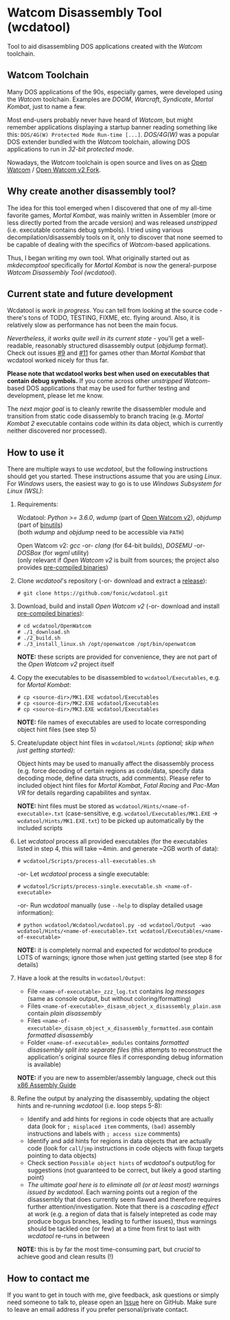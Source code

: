# Watcom Disassembly Tool (wcdatool)

Tool to aid disassembling DOS applications created with the *Watcom* toolchain.

## Watcom Toolchain

Many DOS applications of the 90s, especially games, were developed using the *Watcom* toolchain. Examples are *DOOM*, *Warcraft*, *Syndicate*, *Mortal Kombat*, just to name a few.

Most end-users probably never have heard of *Watcom*, but might remember applications displaying a startup banner reading something like this: `DOS/4G(W) Protected Mode Run-time [...]`. *DOS/4G(W)* was a popular DOS extender bundled with the *Watcom* toolchain, allowing DOS applications to run in *32-bit protected mode*.

Nowadays, the *Watcom* toolchain is open source and lives on as [Open Watcom](http://openwatcom.org/) / [Open Watcom v2 Fork](https://open-watcom.github.io/).

## Why create another disassembly tool?

The idea for this tool emerged when I discovered that one of my all-time favorite games, *Mortal Kombat*, was mainly written in Assembler (more or less directly ported from the arcade version) and was released *unstripped* (i.e. executable contains debug symbols). I tried using various decompilation/disassembly tools on it, only to discover that none seemed to be capable of dealing with the specifics of *Watcom*-based applications.

Thus, I began writing my own tool. What originally started out as *mkdecomptool* specifically for *Mortal Kombat* is now the general-purpose *Watcom Disassembly Tool (wcdatool)*.

## Current state and future development

Wcdatool is *work in progress*. You can tell from looking at the source code - there's tons of TODO, TESTING, FIXME, etc. flying around. Also, it is relatively slow as performance has not been the main focus.

*Nevertheless, it works quite well in its current state* - you'll get a well-readable, reasonably structured disassembly output (*objdump* format). Check out issues [#9](https://github.com/fonic/wcdatool/issues/9) and [#11](https://github.com/fonic/wcdatool/issues/11) for games other than *Mortal Kombat* that wcdatool worked nicely for thus far.

**Please note that wcdatool works best when used on executables that contain debug symbols.** If you come across other *unstripped* *Watcom*-based DOS applications that may be used for further testing and development, please let me know.

The *next major goal* is to cleanly rewrite the disassembler module and transition from static code disassembly to branch tracing (e.g. *Mortal Kombat 2* executable contains code within its data object, which is currently neither discovered nor processed).

## How to use it

There are multiple ways to use *wcdatool*, but the following instructions should get you started. These instructions assume that you are using *Linux*. For *Windows* users, the easiest way to go is to use *Windows Subsystem for Linux (WSL)*:

1. Requirements:

   Wcdatool: *Python >= 3.6.0*, *wdump* (part of [Open Watcom v2](https://open-watcom.github.io/)), *objdump* (part of [binutils](https://sourceware.org/binutils/))<br/>
   (both *wdump* and *objdump* need to be accessible via `PATH`)

   Open Watcom v2: *gcc* -or- *clang* (for 64-bit builds), *DOSEMU* -or- *DOSBox* (for *wgml* utility)<br/>
   (only relevant if *Open Watcom v2* is built from sources; the project also provides [pre-compiled binaries](https://github.com/open-watcom/open-watcom-v2/releases))

2. Clone *wcdatool*'s repository (-or- download and extract a [release](https://github.com/fonic/wcdatool/releases)):
   ```
   # git clone https://github.com/fonic/wcdatool.git
   ```

3. Download, build and install *Open Watcom v2* (-or- download and install [pre-compiled binaries](https://github.com/open-watcom/open-watcom-v2/releases)):
   ```
   # cd wcdatool/OpenWatcom
   # ./1_download.sh
   # ./2_build.sh
   # ./3_install_linux.sh /opt/openwatcom /opt/bin/openwatcom
   ```
   **NOTE:** these scripts are provided for convenience, they are not part of the *Open Watcom v2* project itself

4. Copy the executables to be disassembled to `wcdatool/Executables`, e.g. for *Mortal Kombat*:
   ```
   # cp <source-dir>/MK1.EXE wcdatool/Executables
   # cp <source-dir>/MK2.EXE wcdatool/Executables
   # cp <source-dir>/MK3.EXE wcdatool/Executables
   ```
   **NOTE:** file names of executables are used to locate corresponding object hint files (see step 5)

5. Create/update object hint files in `wcdatool/Hints` *(optional; skip when just getting started)*:

   Object hints may be used to manually affect the disassembly process (e.g. force decoding of certain regions as code/data, specify data decoding mode, define data structs, add comments). Please refer to included object hint files for *Mortal Kombat*, *Fatal Racing* and *Pac-Man VR* for details regarding capabilites and syntax.

   **NOTE:** hint files must be stored as `wcdatool/Hints/<name-of-executable>.txt` (case-sensitive, e.g. `wcdatool/Executables/MK1.EXE` -> `wcdatool/Hints/MK1.EXE.txt`) to be picked up automatically by the included scripts

6. Let *wcdatool* process all provided executables (for the executables listed in step 4, this will take ~4min. and generate ~2GB worth of data):
   ```
   # wcdatool/Scripts/process-all-executables.sh
   ```

   -or- Let *wcdatool* process a single executable:
   ```
   # wcdatool/Scripts/process-single.executable.sh <name-of-executable>
   ```

   -or- Run *wcdatool* manually (use `--help` to display detailed usage information):
   ```
   # python wcdatool/Wcdatool/wcdatool.py -od wcdatool/Output -wao wcdatool/Hints/<name-of-executable>.txt wcdatool/Executables/<name-of-executable>
   ```

   **NOTE:** it is completely normal and expected for *wcdatool* to produce LOTS of warnings; ignore those when just getting started (see step 8 for details)

7. Have a look at the results in `wcdatool/Output`:
   - File `<name-of-executable>_zzz_log.txt` contains *log messages* (same as console output, but without coloring/formatting)
   - Files `<name-of-executable>_disasm_object_x_disassembly_plain.asm` contain *plain disassembly*
   - Files `<name-of-executable>_disasm_object_x_disassembly_formatted.asm` contain *formatted disassembly*
   - Folder `<name-of-executable>_modules` contains *formatted disassembly split into separate files* (this attempts to reconstruct the application's original source files if corresponding debug information is available)

   **NOTE:** if you are new to assembler/assembly language, check out this [x86 Assembly Guide](https://www.cs.virginia.edu/~evans/cs216/guides/x86.html)

8. Refine the output by analyzing the disassembly, updating the object hints and re-running *wcdatool* (i.e. loop steps 5-8):
   - Identify and add hints for regions in code objects that are actually data (look for `; misplaced item` comments, `(bad)` assembly instructions and labels with `; access size` comments)
   - Identify and add hints for regions in data objects that are actually code (look for `call`/`jmp` instructions in code objects with fixup targets pointing to data objects)
   - Check section `Possible object hints` of *wcdatool*'s output/log for suggestions (not guaranteed to be correct, but likely a good starting point)
   - *The ultimate goal here is to eliminate all (or at least most) warnings issued by wcdatool*. Each warning points out a region of the disassembly that does currently seem flawed and therefore requires further attention/investigation. Note that there is a *cascading effect* at work (e.g. a region of data that is falsely intepreted as code may produce bogus branches, leading to further issues), thus warnings should be tackled one (or few) at a time from first to last with *wcdatool* re-runs in between

   **NOTE:** this is by far the most time-consuming part, but *crucial* to achieve good and clean results (!)

## How to contact me

If you want to get in touch with me, give feedback, ask questions or simply need someone to talk to, please open an [Issue](https://github.com/fonic/wcdatool/issues) here on GitHub. Make sure to leave an email address if you prefer personal/private contact.
